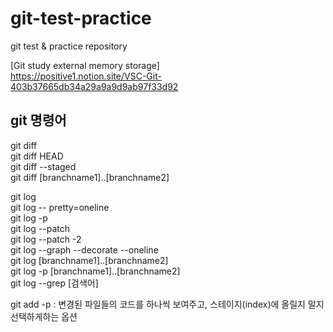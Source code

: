 # git-test-practice
git test &amp; practice repository



[Git study external memory storage]   
https://positive1.notion.site/VSC-Git-403b37665db34a29a9a9d9ab97f33d92 



## git 명령어   
git diff   
git diff HEAD   
git diff --staged   
git diff [branchname1]..[branchname2]   

git log   
git log -- pretty=oneline   
git log -p   
git log --patch   
git log --patch -2   
git log --graph --decorate --oneline   
git log [branchname1]..[branchname2]    
git log -p [branchname1]..[branchname2]    
git log --grep [검색어]  
 
git add -p : 변경된 파일들의 코드를 하나씩 보여주고, 스테이지(index)에 올릴지 말지 선택하게하는 옵션   


